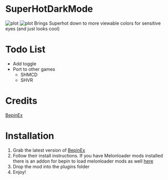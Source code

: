 # SuperHotDarkMode
![plot](https://i.imgur.com/QLCemh6.jpg)
![plot](https://i.imgur.com/36DOtDC.jpg)
Brings Superhot down to more viewable colors for sensitive eyes (and just looks cool)


# Todo List
* Add toggle
* Port to other games
  * SHMCD
  * SHVR


# Credits
[BepinEx](https://github.com/BepInEx/BepInEx)

# Installation
1. Grab the latest version of [BepinEx](https://github.com/BepInEx/BepInEx/releases)
2. Follow their install instructions. If you have Melonloader mods installed there is an addon for bepin to load melonloader mods as well [here](https://github.com/BepInEx/BepInEx.MelonLoader.Loader) 
3. Drop the mod into the plugins folder
4. Enjoy! 
